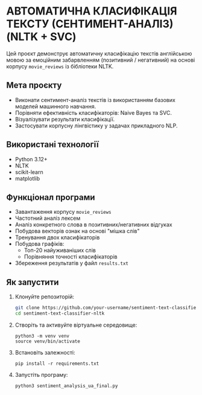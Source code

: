 # АВТОМАТИЧНА КЛАСИФІКАЦІЯ ТЕКСТУ (СЕНТИМЕНТ-АНАЛІЗ) (NLTK + SVC)

Цей проєкт демонструє автоматичну класифікацію текстів англійською мовою за емоційним забарвленням (позитивний / негативний) на основі корпусу `movie_reviews` із бібліотеки NLTK.

## Мета проєкту

- Виконати сентимент-аналіз текстів із використанням базових моделей машинного навчання.
- Порівняти ефективність класифікаторів: Naive Bayes та SVC.
- Візуалізувати результати класифікації.
- Застосувати корпусну лінгвістику у задачах прикладного NLP.

## Використані технології

- Python 3.12+
- NLTK
- scikit-learn
- matplotlib

## Функціонал програми

- Завантаження корпусу `movie_reviews`
- Частотний аналіз лексем
- Аналіз конкретного слова в позитивних/негативних відгуках
- Побудова векторів ознак на основі "мішка слів"
- Тренування двох класифікаторів
- Побудова графіків:
  - Топ-20 найуживаніших слів
  - Порівняння точності класифікаторів
- Збереження результатів у файл `results.txt`

## Як запустити

1. Клонуйте репозиторій:
   ```bash
   git clone https://github.com/your-username/sentiment-text-classifier-nltk.git
   cd sentiment-text-classifier-nltk
   
2.	Створіть та активуйте віртуальне середовище:
    ```
    python3 -m venv venv
    source venv/bin/activate
    
3.	Встановіть залежності:
    ```
    pip install -r requirements.txt
    ```

4.	Запустіть програму:
    ```
    python3 sentiment_analysis_ua_final.py
